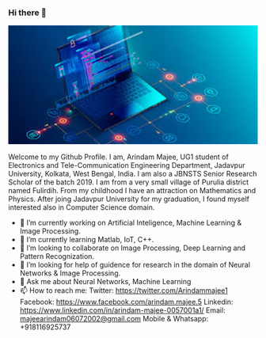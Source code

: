 ### Hi there 👋

<a href="url"><img src="https://github.com/Arindam-coder/Arindam-coder/blob/master/background.jpg"  height="240" width="1280" ></a>



Welcome to my Github Profile. I am, Arindam Majee, UG1 student of Electronics and Tele-Communication Engineering Department, Jadavpur University, Kolkata, West 
Bengal, India. I am also a JBNSTS Senior Research Scholar of the batch 2019. I am from a very small village of Purulia district named Fulirdih. From my childhood
I have an attraction on Mathematics and Physics. After joing Jadavpur University for my graduation, I found myself interested also in Computer Science domain. 


- 🔭 I’m currently working on Artificial Inteligence, Machine Learning & Image Processing.
- 🌱 I’m currently learning Matlab, IoT, C++.
- 👯 I’m looking to collaborate on Image Processing, Deep Learning and Pattern Recognization.
- 🤔 I’m looking for help of guidence for research in the domain of Neural Networks & Image Processing.
- 💬 Ask me about Neural Networks, Machine Learning
- 📫 How to reach me: Twitter: https://twitter.com/Arindammajee1
                      Facebook: https://www.facebook.com/arindam.majee.5
                      Linkedin: https://www.linkedin.com/in/arindam-majee-0057001a1/
                      Email: majeearindam06072002@gmail.com
                      Mobile & Whatsapp: +918116925737

